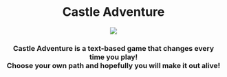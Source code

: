 <h1 align="center">Castle Adventure</h1>

<p align="center">
  <img src="https://github.com/taylorpk/CastleAdventure/assets/112709093/1e741443-24db-489d-9b35-a5a539d0f794"/>
</p>

<h3 align="center">Castle Adventure is a text-based game that changes every time you play!<br> Choose your own path and hopefully you will make it out alive!</h3>
